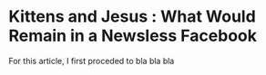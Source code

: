 # Kittens and Jesus&nbsp;: What Would Remain in a Newsless Facebook

For this article, I first proceded to bla bla bla
